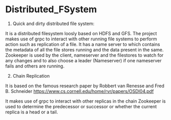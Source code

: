 # Distributed_FSystem

1) Quick and dirty distributed file system:

It is a distributed filesystem loosly based on HDFS and GFS.
The project makes use of grpc to interact with other running file systems to perform action such as replication of a file.
It has a name server to which contains the metadata of all the file stores running and the data present in the same.
Zookeeper is used by the client, nameserver and the filestores to watch for any changes and to also choose a leader (Nameserver) if one nameserver fails and others are running.


2) Chain Replication

It is based on the famous research paper by Robbert van Renesse and Fred B. Schneider https://www.cs.cornell.edu/home/rvr/papers/OSDI04.pdf

It makes use of grpc to interact with other replicas in the chain
Zookeeper is used to determine the predecessor or successor or whether the current replica is a head or a tail.
